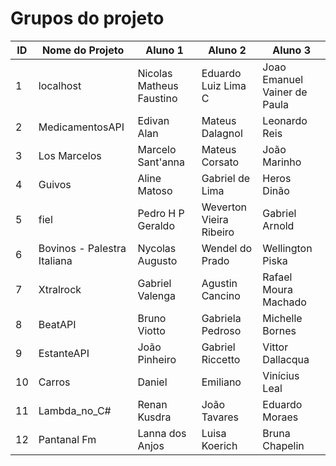 # Grupos do projeto

ID | Nome do Projeto | Aluno 1 | Aluno 2 | Aluno 3
---|---|------|-----------|-----
1 | localhost | Nicolas Matheus Faustino | Eduardo Luiz Lima C | Joao Emanuel Vainer de Paula
2 | MedicamentosAPI | Edivan Alan | Mateus Dalagnol | Leonardo Reis 
3 | Los Marcelos | Marcelo Sant'anna | Mateus Corsato | João Marinho
4 | Guivos | Aline Matoso | Gabriel de Lima | Heros Dinão
5 | fiel | Pedro H P Geraldo | Weverton Vieira Ribeiro | Gabriel Arnold
6 | Bovinos - Palestra Italiana | Nycolas Augusto | Wendel do Prado | Wellington Piska
7 | Xtralrock | Gabriel Valenga | Agustin Cancino | Rafael Moura Machado
8 | BeatAPI | Bruno Viotto | Gabriela Pedroso | Michelle Bornes
9 | EstanteAPI | João Pinheiro | Gabriel Riccetto | Vittor Dallacqua 
10 | Carros | Daniel | Emiliano | Vinícius Leal
11 | Lambda_no_C# | Renan Kusdra | João Tavares | Eduardo Moraes
12 | Pantanal Fm | Lanna dos Anjos | Luisa Koerich | Bruna Chapelin